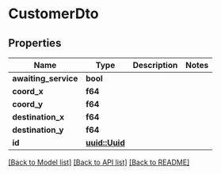# CustomerDto

## Properties

Name | Type | Description | Notes
------------ | ------------- | ------------- | -------------
**awaiting_service** | **bool** |  | 
**coord_x** | **f64** |  | 
**coord_y** | **f64** |  | 
**destination_x** | **f64** |  | 
**destination_y** | **f64** |  | 
**id** | [**uuid::Uuid**](uuid::Uuid.md) |  | 

[[Back to Model list]](../README.md#documentation-for-models) [[Back to API list]](../README.md#documentation-for-api-endpoints) [[Back to README]](../README.md)


